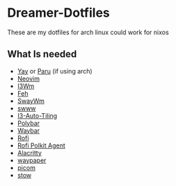 # Dreamer-Dotfiles

These are my dotfiles for arch linux could work for nixos


## What Is needed
- [Yay](https://github.com/Jguer/yay) or [Paru](https://github.com/Morganamilo/paru) (if using arch)
- [Neovim](https://github.com/neovim/neovim)
- [I3Wm](https://i3wm.org/downloads/)
- [Feh](https://feh.finalrewind.org/)
- [SwayWm](https://swaywm.org/)
- [swww](https://github.com/LGFae/swww)
- [I3-Auto-Tiling](https://gitlab.com/ximnoise/i3-auto-tiling)
- [Polybar](https://github.com/polybar/polybar)
- [Waybar](https://github.com/Alexays/Waybar)
- [Rofi](https://github.com/davatorium/rofi)
- [Rofi Polkit Agent](https://github.com/czaplicki/rofi-polkit-agent)
- [Alacritty](https://alacritty.org/)
- [waypaper](https://github.com/anufrievroman/waypaper)
- [picom](https://github.com/yshui/picom)
- [stow](https://www.gnu.org/software/stow/)

